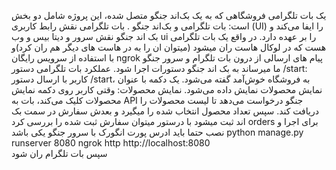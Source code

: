 یک بات تلگرامی فروشگاهی که به یک بک‌اند جنگو متصل شده،
 این پروژه شامل دو بخش است: بات تلگرامی و بک‌اند جنگو .
 بات تلگرامی نقش رابط کاربری (UI) را ایفا می‌کند و بک اند جنگو نقش سرور و دیتا بیس و وب ui را بر عهده دارد.
در واقع یک بات تلگرامی هست که در لوکال هاست ران میشود (میتوان ان را به در هاست های دیگر هم ران کرد)و با استفاده از سرویس رایگان ngrok پیام های ارسالی از درون بات تلگرام و سرور جنگو ما میرساند به بک اند جنگو دستورات اجرا شود.
عملکرد بات تلگرامی
دستور /start:
کاربر با ارسال دستور /start، به فروشگاه خوش‌آمد گفته می‌شود.
یک دکمه با عنوان نمایش محصولات نمایش داده می‌شود.
نمایش محصولات:
وقتی کاربر روی دکمه نمایش محصولات کلیک می‌کند، بات به API جنگو درخواست می‌دهد تا لیست محصولات را دریافت کند.
سپس تعداد محصول انتخاب شده را میگیرد و بعدش سفارش در سمت بک اند ثبت میشود
با درستور میتوان سفارش ثبت شده را بررسی کرد orders
برای اجرا و نصب حتما باید ادرس پورت انگورک با سرور جنگو یکی باشد
python manage.py runserver 8080 
ngrok http http://localhost:8080  
سپس بات تلگرام ران شود

